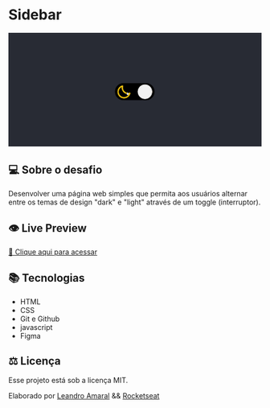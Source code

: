 # Sidebar

<div align="center">

![sidebar](./.github/switch-preview.gif)

</div>

## 💻 Sobre o desafio

Desenvolver uma página web simples que permita aos usuários alternar entre os temas de design "dark" e "light" através de um toggle (interruptor).

## 👁️ Live Preview

[🔗 Clique aqui para acessar](https://leanddo.github.io/Light-dark-theme/)

## 📚 Tecnologias

- HTML
- CSS
- Git e Github
- javascript
- Figma


## ⚖ Licença

Esse projeto está sob a licença MIT.

Elaborado por [Leandro Amaral](https://github.com/Leanddo) &&  [Rocketseat](https://github.com/Rocketseat)